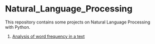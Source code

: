 # Natural_Language_Processing

This repository contains some projects on Natural Language Processing with Python. 

1. [Analysis of word frequency in a text](https://github.com/o-mrost/Natural_Language_Processing/tree/master/Word%20Frequency%20in%20a%20text)
